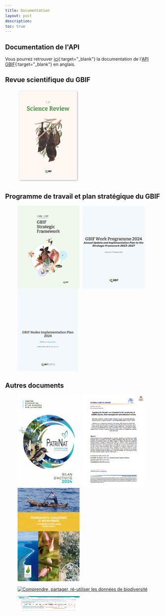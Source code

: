 ```yaml
---
title: Documentation
layout: post
description: 
toc: true
---
```


## Documentation de l'API

Vous pourrez retrouver [ici](https://techdocs.gbif.org/en/openapi/){:target="_blank"} la documentation de l'[API GBIF](https://api.gbif.org/){:target="_blank"} en anglais. 


## Revue scientifique du GBIF
<figure>
    <a href="https://www.gbif.org/science-review" target="_blank"><img src="assets/images/documents/SR12.png" width="200" height="300" alt="Revue Scientifique n°12" ></a>
</figure>

## Programme de travail et plan stratégique du GBIF
<figure>
    <a href="https://www.gbif.org/strategic-plan" target="_blank"><img src="/assets/images/documents/SF24-27.png" width="200"  style="float:left; margin-right:10px;" alt="Strategic Plan 2023-2027"></a>
</figure> 
<figure>
    <a href="https://docs.gbif.org/2024-work-programme/en/gbif-work-programme-2024.en.pdf" target="_blank"><img src="/assets/images/documents/WP24.png" width="200" style="float:left; margin-right:10px;" alt="Work Programme 2024"></a>
</figure>
<figure>
    <a href="https://docs.gbif.org/nodes-implementation-2024" target="_blank"><img src="/assets/images/documents/GBIF_NODES_IMP_PLAN_2024.png" width="195" alt="Nodes Implementation plan 2024"></a>
</figure>

## Autres documents
<figure>
    <a href="https://www.patrinat.fr/fr/actualites/le-bilan-dactivite-2024-de-patrinat-est-arrive-7348" target="_blank"><img src="assets/images/documents/RA2024_patrinat.png" width="200" height="300" style="float:left; margin-right:10px;" alt="Bilan d'activités 2024 de Patrinat"></a>
</figure>

<figure>
    <a href="https://efsa.onlinelibrary.wiley.com/doi/abs/10.2903/sp.efsa.2020.EN-1841" target="_blank"><img src="/assets/images/documents/dwg_enetwild.png" width="200" height="300" style="float:left; margin-right:10px;" alt="Applying the Darwin core standard to the monitoring of wildlife species, their management and estimated records"></a>
</figure>

<figure>
    <a href="/assets/fichiers/changements_climatiques_et_biodiversite.pdf" target="_blank"><img src="/assets/images/documents/MNHN_CLIMAT_BIODIV.png" width="200" height="300"  alt="Changements climatiques et biodiversité"></a>
</figure>
<figure>
    <a href="https://mnhn.hal.science/mnhn-04296424" target="_blank"><img src="/assets/images/documents/CPR_Patrinat.png" width="200" height="50"  alt="Comprendre, partager, ré-utiliser les données de biodiversité"></a>
</figure>
<figure>
    <a href="https://mnhn.hal.science/PATRINAT/hal-05008115v1" target="_blank"><img src="assets/images/documents/note_courte_adne.png" width="200" height="50"  alt="Données issues d’ADN environnemental (ADNe): Recommandations pour les partager, les stocker et les diffuser."></a>
</figure>
